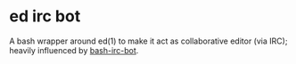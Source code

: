 # ed irc bot #

A bash wrapper around ed(1) to make it act as collaborative editor (via IRC);
heavily influenced by [bash-irc-bot](https://github.com/Newbrict/bash-irc-bot).

